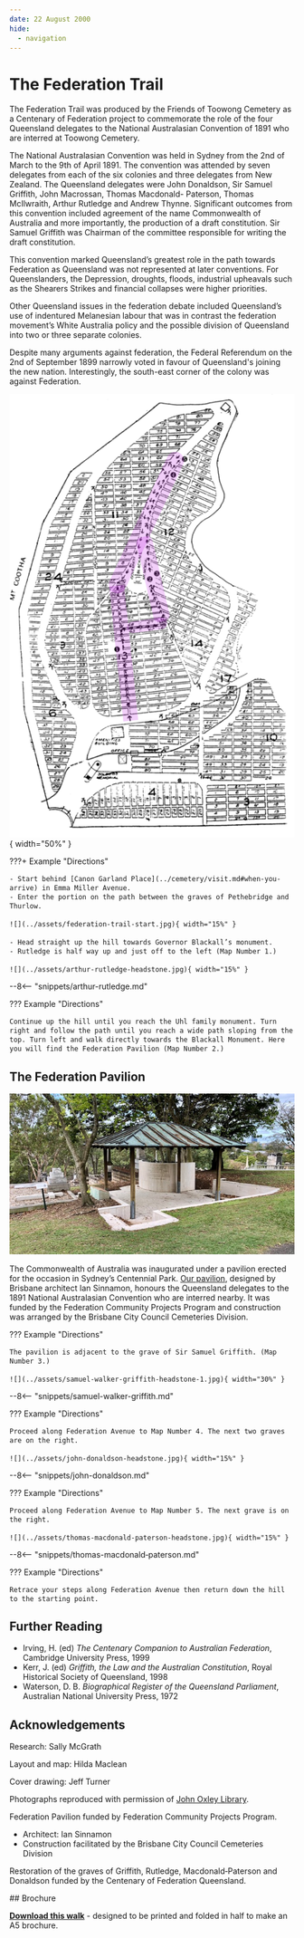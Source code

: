 ```yaml
---
date: 22 August 2000
hide:
  - navigation
---
```


# The Federation Trail 

The Federation Trail was produced by the Friends of Toowong Cemetery as a Centenary of Federation project to commemorate the role of the four Queensland delegates to the National Australasian Convention of 1891 who are interred at Toowong Cemetery.

The National Australasian Convention was held in Sydney from the 2nd of March to the 9th of April 1891. The convention was attended by seven delegates from each of the six colonies and three delegates from New Zealand. The Queensland delegates were John Donaldson, Sir Samuel Griffith, John Macrossan, Thomas Macdonald- Paterson, Thomas McIlwraith, Arthur Rutledge and Andrew Thynne. Significant outcomes from this convention included agreement of the name Commonwealth of Australia and more importantly, the production of a draft constitution. Sir Samuel Griffith was Chairman of the committee responsible for writing the draft constitution.

This convention marked Queensland’s greatest role in the path towards Federation as Queensland was not represented at later conventions. For Queenslanders, the Depression, droughts, floods, industrial upheavals such as the Shearers Strikes and financial collapses were higher priorities.

Other Queensland issues in the federation debate included Queensland’s use of indentured Melanesian labour that was in contrast the federation movement’s White Australia policy and the possible division of Queensland into two or three separate colonies. 

Despite many arguments against federation, the Federal Referendum on the 2nd of September 1899 narrowly voted in favour of Queensland's joining the new nation.  Interestingly, the south-east corner of the colony was against Federation.

![](../assets/federation-trail-map.png){ width="50%" } 

???+ Example "Directions" 

    - Start behind [Canon Garland Place](../cemetery/visit.md#when-you-arrive) in Emma Miller Avenue.  
    - Enter the portion on the path between the graves of Pethebridge and Thurlow. 
    
    ![](../assets/federation-trail-start.jpg){ width="15%" } 
    
    - Head straight up the hill towards Governor Blackall’s monument.
    - Rutledge is half way up and just off to the left (Map Number 1.)
    
    ![](../assets/arthur-rutledge-headstone.jpg){ width="15%" } 

--8<-- "snippets/arthur-rutledge.md"

??? Example "Directions" 

    Continue up the hill until you reach the Uhl family monument. Turn right and follow the path until you reach a wide path sloping from the top. Turn left and walk directly towards the Blackall Monument. Here you will find the Federation Pavilion (Map Number 2.)

## The Federation Pavilion

![](../assets/federation-pavillion.jpg)

The Commonwealth of Australia was inaugurated under a pavilion erected for the occasion in Sydney’s Centennial Park. [Our pavilion](../about/federation-pavilion.md), designed by Brisbane architect Ian Sinnamon, honours the Queensland delegates to the 1891 National Australasian Convention who are interred nearby. It was funded by the Federation Community Projects Program and construction was arranged by the Brisbane City Council Cemeteries Division.

??? Example "Directions" 

    The pavilion is adjacent to the grave of Sir Samuel Griffith. (Map Number 3.)
    
    ![](../assets/samuel-walker-griffith-headstone-1.jpg){ width="30%" } 

--8<-- "snippets/samuel-walker-griffith.md"

??? Example "Directions" 

    Proceed along Federation Avenue to Map Number 4. The next two graves are on the right.
    
    ![](../assets/john-donaldson-headstone.jpg){ width="15%" } 

--8<-- "snippets/john-donaldson.md"

??? Example "Directions" 

    Proceed along Federation Avenue to Map Number 5. The next grave is on the right.
    
    ![](../assets/thomas-macdonald‑paterson-headstone.jpg){ width="15%" } 

--8<-- "snippets/thomas-macdonald‑paterson.md"

??? Example "Directions" 

    Retrace your steps along Federation Avenue then return down the hill to the starting point.

## Further Reading

- Irving, H. (ed) *The Centenary Companion to Australian Federation*, Cambridge University Press, 1999
- Kerr, J. (ed) *Griffith, the Law and the Australian Constitution*, Royal Historical Society of Queensland, 1998
- Waterson, D. B. *Biographical Register of the Queensland Parliament*, Australian National University Press, 1972

## Acknowledgements

Research: Sally McGrath

Layout and map: Hilda Maclean 

Cover drawing: Jeff Turner

Photographs reproduced with permission of [John Oxley Library](https://www.slq.qld.gov.au/plan-my-visit/spaces-visit/john-oxley-library). 

Federation Pavilion funded by Federation Community Projects Program.

- Architect: Ian Sinnamon
- Construction facilitated by the Brisbane City Council Cemeteries Division

Restoration of the graves of Griffith, Rutledge, Macdonald‑Paterson and Donaldson funded by the Centenary of Federation Queensland.


<div class="noprint" markdown="1">
## Brochure

**[Download this walk](../assets/guides/federation-trail.pdf)** - designed to be printed and folded in half to make an A5 brochure.

</div>
